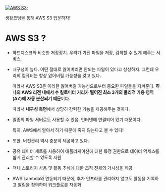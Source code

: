 [![AWS S3](https://img.youtube.com/vi/6P6HoumuTOw/0.jpg)](https://youtu.be/6P6HoumuTOw);

생활코딩을 통해 AWS S3 입문하자!

# **AWS S3 ?**

- 하드디스크와 비슷한 저장장치. 우리가 가진 파일을 저장, 검색할 수 있게 해주는 서비스.

- 내구성이 높다. 어떤 절대로 잃어버리면 안되는 파일이 있다고 상상하자. 그런데 우리의 컴퓨터는 항상 잃어버릴 가능성을 갖고 있다.

  따라서 AWS S3은 이러한 잃어버릴 가능성으로부터 중요한 파일들을 지켜준다.
  **하나의 AWS 리전 내에서 수 킬로미터 거리가 떨어진 최소 3개의 물리적 가용 영역(AZ)에 자동 분산되기 때문**이다.

  따라서 **내구성 측면**에서 상당히 강력한 기능을 제공해주는 것이다.

- 일종의 파일 서버로도 사용할 수 있음. 인터넷에 연결되어 있기 때문이다.

  특히, AWS에서 알아서 하기 때문에 죽지 않는다고 볼 수 있다!

- 또한, 버전관리 역시 충분히 제공하고 있다.

- 공유 데이터 세트를 사용하여 애플리케이션에 대한 특정 권한으로 데이터 액세스를 쉽게 관리할 수 있도록 지원

- 객체 스토리지 사용 및 활동 추세에 대한 조직 전체의 가시성을 제공

- AWS Lambda와 연동되기 때문에, 추가 인프라를 관리하지 않고도 활동을 기록하고 알림을 정의하며 워크플로를 자동화
